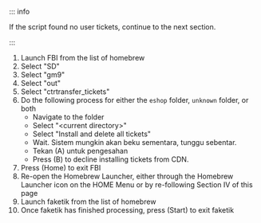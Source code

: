 ::: info

If the script found no user tickets, continue to the next section.

:::

1. Launch FBI from the list of homebrew
2. Select "SD"
3. Select "gm9"
4. Select "out"
5. Select "ctrtransfer_tickets"
6. Do the following process for either the `eshop` folder, `unknown` folder, or both
    - Navigate to the folder
    - Select "\<current directory>"
    - Select "Install and delete all tickets"
    - Wait. Sistem mungkin akan beku sementara, tunggu sebentar.
    - Tekan (A) untuk pengesahan
    - Press (B) to decline installing tickets from CDN.
7. Press (Home) to exit FBI
8. Re-open the Homebrew Launcher, either through the Homebrew Launcher icon on the HOME Menu or by re-following Section IV of this page
9. Launch faketik from the list of homebrew
10. Once faketik has finished processing, press (Start) to exit faketik
